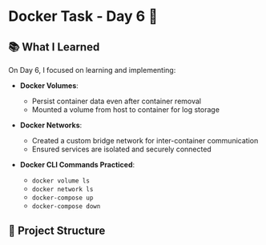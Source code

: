 # Docker Task - Day 6 🚀

## 📚 What I Learned
On Day 6, I focused on learning and implementing:

- **Docker Volumes**:
  - Persist container data even after container removal
  - Mounted a volume from host to container for log storage

- **Docker Networks**:
  - Created a custom bridge network for inter-container communication
  - Ensured services are isolated and securely connected

- **Docker CLI Commands Practiced**:
  - `docker volume ls`
  - `docker network ls`
  - `docker-compose up`
  - `docker-compose down`

## 🧱 Project Structure

